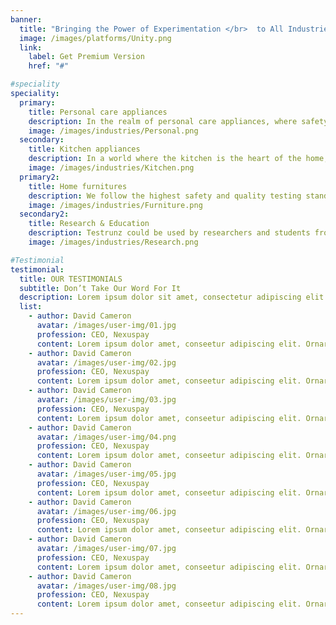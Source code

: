 ```yaml
---
banner:
  title: "Bringing the Power of Experimentation </br>  to All Industries"
  image: /images/platforms/Unity.png
  link:
    label: Get Premium Version
    href: "#"

#speciality
speciality:
  primary:
    title: Personal care appliances
    description: In the realm of personal care appliances, where safety and effectiveness are paramount, Twinmo.ai shines. Whether you’re developing hair dryers, electric toothbrushes, curling irons, or any other appliances that play a key role in personal grooming and hygiene, our platform is designed to make your testing processes more efficient and reliable. With Twinmo.ai, you can seamlessly manage test procedures and data, ensuring every product you launch is a reflection of quality and care.
    image: /images/industries/Personal.png
  secondary:
    title: Kitchen appliances
    description: In a world where the kitchen is the heart of the home, and the appliances therein are integral to cooking efficiency and culinary creativity, Twinmo.ai steps in as the trusted companion for engineers. We help you ensure that your toasters, ovens, microwaves, and mixers not only meet the highest safety standards but also perform at their best, enhancing the cooking experience for your end users. Our platform streamlines the intricate process of experiment documentation, real-time data tracking, and insightful analytics, thereby accelerating your product development cycle.
    image: /images/industries/Kitchen.png
  primary2:
    title: Home furnitures
    description: We follow the highest safety and quality testing standards to give all your customers peace of mind, knowing that your furniture is safe and will last for years to come.
    image: /images/industries/Furniture.png
  secondary2:
    title: Research & Education
    description: Testrunz could be used by researchers and students from different institutions to collaborate on experiments. This could help to break down barriers between different disciplines and to foster new ideas. Testrunz has the potential to be a valuable tool for both research and education. It could help to make scientific research more accessible and to prepare the next generation of scientists.
    image: /images/industries/Research.png

#Testimonial
testimonial:
  title: OUR TESTIMONIALS
  subtitle: Don’t Take Our Word For It
  description: Lorem ipsum dolor sit amet, consectetur adipiscing elit. Morbi egestas </br> Werat viverra id et aliquet. vulputate egestas sollicitudin.
  list:
    - author: David Cameron
      avatar: /images/user-img/01.jpg
      profession: CEO, Nexuspay
      content: Lorem ipsum dolor amet, conseetur adipiscing elit. Ornare quam porta arcu congue felis volutpat. Vitae lectudbfs pellentesque vitae dolor
    - author: David Cameron
      avatar: /images/user-img/02.jpg
      profession: CEO, Nexuspay
      content: Lorem ipsum dolor amet, conseetur adipiscing elit. Ornare quam porta arcu congue felis volutpat. Vitae lectudbfs pellentesque vitae dolor
    - author: David Cameron
      avatar: /images/user-img/03.jpg
      profession: CEO, Nexuspay
      content: Lorem ipsum dolor amet, conseetur adipiscing elit. Ornare quam porta arcu congue felis volutpat. Vitae lectudbfs pellentesque vitae dolor
    - author: David Cameron
      avatar: /images/user-img/04.png
      profession: CEO, Nexuspay
      content: Lorem ipsum dolor amet, conseetur adipiscing elit. Ornare quam porta arcu congue felis volutpat. Vitae lectudbfs pellentesque vitae dolor
    - author: David Cameron
      avatar: /images/user-img/05.jpg
      profession: CEO, Nexuspay
      content: Lorem ipsum dolor amet, conseetur adipiscing elit. Ornare quam porta arcu congue felis volutpat. Vitae lectudbfs pellentesque vitae dolor
    - author: David Cameron
      avatar: /images/user-img/06.jpg
      profession: CEO, Nexuspay
      content: Lorem ipsum dolor amet, conseetur adipiscing elit. Ornare quam porta arcu congue felis volutpat. Vitae lectudbfs pellentesque vitae dolor
    - author: David Cameron
      avatar: /images/user-img/07.jpg
      profession: CEO, Nexuspay
      content: Lorem ipsum dolor amet, conseetur adipiscing elit. Ornare quam porta arcu congue felis volutpat. Vitae lectudbfs pellentesque vitae dolor
    - author: David Cameron
      avatar: /images/user-img/08.jpg
      profession: CEO, Nexuspay
      content: Lorem ipsum dolor amet, conseetur adipiscing elit. Ornare quam porta arcu congue felis volutpat. Vitae lectudbfs pellentesque vitae dolor
---
```


